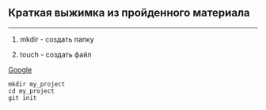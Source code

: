 ## Краткая выжимка из пройденного материала

---

1. mkdir - создать папку


2. touch - создать файл


[Google](https://www.google.com "Hey, Google!")


```
mkdir my_project
cd my_project
git init
```
